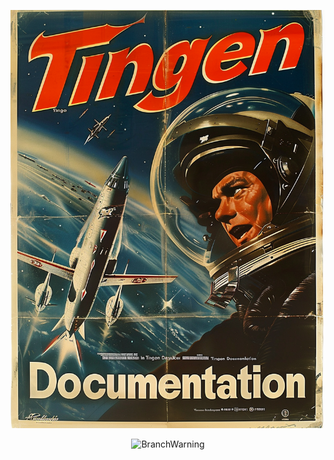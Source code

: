 <!-- u240805 -->

<div align="center">

  ![logo](./.github/Images/Logos/TingenDocumentation-928x1232.png)

  ![BranchWarning](https://img.shields.io/badge/Release-24.8-orange?style=for-the-badge)

</div>
